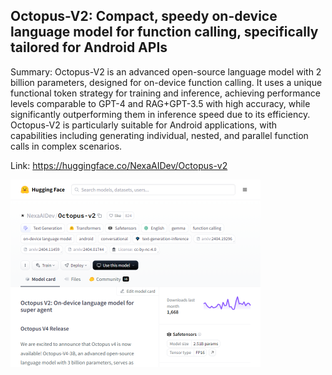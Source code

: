 ## Octopus-V2: Compact, speedy on-device language model for function calling, specifically tailored for Android APIs
Summary: Octopus-V2 is an advanced open-source language model with 2 billion parameters, designed for on-device function calling. It uses a unique functional token strategy for training and inference, achieving performance levels comparable to GPT-4 and RAG+GPT-3.5 with high accuracy, while significantly outperforming them in inference speed due to its efficiency. Octopus-V2 is particularly suitable for Android applications, with capabilities including generating individual, nested, and parallel function calls in complex scenarios.

Link: https://huggingface.co/NexaAIDev/Octopus-v2

<img src="/img/48efbce7-29a1-439b-afe2-dc7ddff09286.png" width="400" />
<br/><br/>

